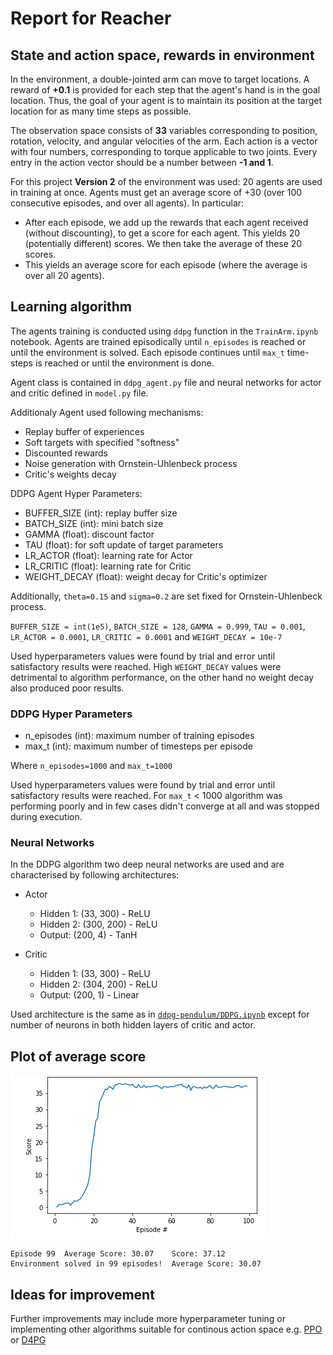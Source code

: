 # Report for Reacher

## State and action space, rewards in environment

In the environment, a double-jointed arm can move to target locations. A reward of **+0.1** is provided for each step that the agent's hand is in the goal location. Thus, the goal of your agent is to maintain its position at the target location for as many time steps as possible.

The observation space consists of **33** variables corresponding to position, rotation, velocity, and angular velocities of the arm. Each action is a vector with four numbers, corresponding to torque applicable to two joints. Every entry in the action vector should be a number between **-1 and 1**.

For this project **Version 2** of the environment was used: 20 agents are used in training at once. Agents must get an average score of +30 (over 100 consecutive episodes, and over all agents). In particular:

* After each episode, we add up the rewards that each agent received (without discounting), to get a score for each agent. This yields 20 (potentially different) scores. We then take the average of these 20 scores.
* This yields an average score for each episode (where the average is over all 20 agents).

## Learning algorithm

The agents training is conducted using `ddpg` function in the `TrainArm.ipynb` notebook. Agents are trained episodically until `n_episodes` is reached or until the environment is solved. Each episode continues until `max_t` time-steps is reached or until the environment is done.

Agent class is contained in `ddpg_agent.py` file and neural networks for actor and critic defined in `model.py` file.

Additionaly Agent used following mechanisms:
* Replay buffer of experiences
* Soft targets with specified "softness"
* Discounted rewards
* Noise generation with Ornstein-Uhlenbeck process
* Critic's weights decay

DDPG Agent Hyper Parameters:
- BUFFER_SIZE (int): replay buffer size
- BATCH_SIZE (int): mini batch size
- GAMMA (float): discount factor
- TAU (float): for soft update of target parameters
- LR_ACTOR (float): learning rate for Actor
- LR_CRITIC (float): learning rate for Critic
- WEIGHT_DECAY (float): weight decay for Critic's optimizer

Additionally, `theta=0.15` and `sigma=0.2` are set fixed for Ornstein-Uhlenbeck process.

`BUFFER_SIZE = int(1e5)`, `BATCH_SIZE = 128`, `GAMMA = 0.999`, `TAU = 0.001`, `LR_ACTOR = 0.0001`, `LR_CRITIC = 0.0001` and `WEIGHT_DECAY = 10e-7`  

Used hyperparameters values were found by trial and error until satisfactory results were reached. High `WEIGHT_DECAY` values were detrimental to algorithm performance, on the other hand no weight decay also produced poor results.

### DDPG Hyper Parameters  

- n_episodes (int): maximum number of training episodes
- max_t (int): maximum number of timesteps per episode

Where
`n_episodes=1000` and `max_t=1000`

Used hyperparameters values were found by trial and error until satisfactory results were reached.  For `max_t` < 1000 algorithm was performing poorly and in few cases didn't converge at all and was stopped during execution.

### Neural Networks
In the DDPG algorithm two deep neural networks are used and are characterised by following architectures:
- Actor    
    - Hidden 1: (33, 300)   - ReLU
    - Hidden 2: (300, 200)  - ReLU
    - Output: (200, 4)      - TanH

- Critic
    - Hidden 1: (33, 300)   - ReLU
    - Hidden 2: (304, 200)  - ReLU
    - Output: (200, 1)      - Linear


Used architecture is the same as in [`ddpg-pendulum/DDPG.ipynb`](https://github.com/udacity/deep-reinforcement-learning/blob/master/ddpg-pendulum/DDPG.ipynb) except for number of neurons in both hidden layers of critic and actor.

## Plot of average score

![Score](./img/Scores.png)

```
Episode 99	Average Score: 30.07	Score: 37.12
Environment solved in 99 episodes!	Average Score: 30.07
```

## Ideas for improvement

Further improvements may include more hyperparameter tuning or implementing other algorithms suitable for continous action space e.g. [PPO](https://arxiv.org/pdf/1707.06347.pdf) or [D4PG](https://openreview.net/pdf?id=SyZipzbCb)


